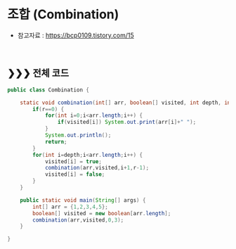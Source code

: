 # 조합 (Combination)
* 참고자료 : https://bcp0109.tistory.com/15
<br>

## &#10095;&#10095;&#10095; 전체 코드
```java
public class Combination {

	static void combination(int[] arr, boolean[] visited, int depth, int r) {
		if(r==0) {
			for(int i=0;i<arr.length;i++) {
				if(visited[i]) System.out.print(arr[i]+" ");
			}
			System.out.println();
			return;
		}
		for(int i=depth;i<arr.length;i++) {
			visited[i] = true;
			combination(arr,visited,i+1,r-1);
			visited[i] = false;
		}
	}

	public static void main(String[] args) {
		int[] arr = {1,2,3,4,5};
		boolean[] visited = new boolean[arr.length];
		combination(arr,visited,0,3);
	}

}
```

<br/><br/>
